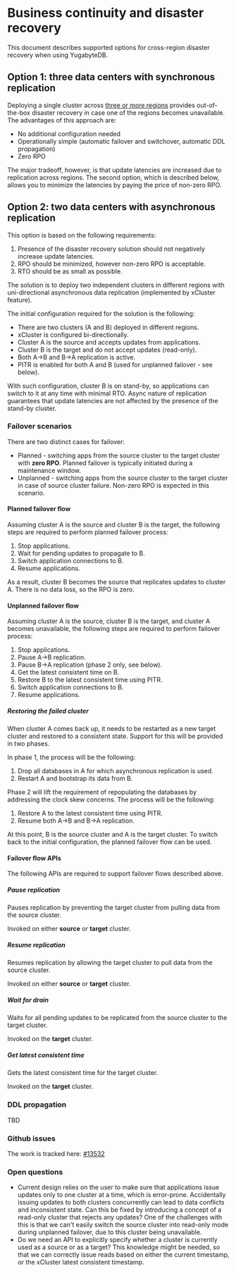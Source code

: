 # Business continuity and disaster recovery

This document describes supported options for cross-region disaster recovery when using YugabyteDB.

## Option 1: three data centers with synchronous replication

Deploying a single cluster across [three or more regions](https://docs.yugabyte.com/preview/deploy/multi-dc/3dc-deployment/) provides out-of-the-box disaster recovery in case one of the regions becomes unavailable. The advantages of this approach are:

- No additional configuration needed
- Operationally simple (automatic failover and switchover, automatic DDL propagation)
- Zero RPO

The major tradeoff, however, is that update latencies are increased due to replication across regions. The second option, which is described below, allows you to minimize the latencies by paying the price of non-zero RPO.

## Option 2: two data centers with asynchronous replication

This option is based on the following requirements:

1. Presence of the disaster recovery solution should not negatively increase update latencies.
1. RPO should be minimized, however non-zero RPO is acceptable.
1. RTO should be as small as possible.

The solution is to deploy two independent clusters in different regions with uni-directional asynchronous data replication (implemented by xCluster feature).

The initial configuration required for the solution is the following:

* There are two clusters (A and B) deployed in different regions.
* xCluster is configured bi-directionally.
* Cluster A is the source and accepts updates from applications.
* Cluster B is the target and do not accept updates (read-only).
* Both A->B and B->A replication is active.
* PITR is enabled for both A and B (used for unplanned failover - see below).

With such configuration, cluster B is on stand-by, so applications can switch to it at any time with minimal RTO. Async nature of replication guarantees that update latencies are not affected by the presence of the stand-by cluster.

### Failover scenarios

There are two distinct cases for failover:

* Planned - switching apps from the source cluster to the target cluster with **zero RPO**. Planned failover is typically initiated during a maintenance window.
* Unplanned - switching apps from the source cluster to the target cluster in case of source cluster failure. Non-zero RPO is expected in this scenario.

#### Planned failover flow

Assuming cluster A is the source and cluster B is the target, the following steps are required to perform planned failover process:

1. Stop applications.
1. Wait for pending updates to propagate to B.
1. Switch application connections to B.
1. Resume applications.

As a result, cluster B becomes the source that replicates updates to cluster A. There is no data loss, so the RPO is zero.

#### Unplanned failover flow

Assuming cluster A is the source, cluster B is the target, and cluster A becomes unavailable, the following steps are required to perform failover process:

1. Stop applications.
1. Pause A->B replication.
1. Pause B->A replication (phase 2 only, see below).
1. Get the latest consistent time on B.
1. Restore B to the latest consistent time using PITR.
1. Switch application connections to B.
1. Resume applications.

##### Restoring the failed cluster

When cluster A comes back up, it needs to be restarted as a new target cluster and restored to a consistent state. Support for this will be provided in two phases.

In phase 1, the process will be the following:

1. Drop all databases in A for which asynchronous replication is used.
1. Restart A and bootstrap its data from B.

Phase 2 will lift the requirement of repopulating the databases by addressing the clock skew concerns. The process will be the following:

1. Restore A to the latest consistent time using PITR.
1. Resume both A->B and B->A replication.

At this point, B is the source cluster and A is the target cluster. To switch back to the initial configuration, the planned failover flow can be used.

#### Failover flow APIs

The following APIs are required to support failover flows described above.

##### Pause replication

Pauses replication by preventing the target cluster from pulling data from the source cluster.

Invoked on either **source** or **target** cluster.

##### Resume replication

Resumes replication by allowing the target cluster to pull data from the source cluster.

Invoked on either **source** or **target** cluster.

##### Wait for drain

Waits for all pending updates to be replicated from the source cluster to the target cluster.

Invoked on the **target** cluster.

##### Get latest consistent time

Gets the latest consistent time for the target cluster.

Invoked on the **target** cluster.

### DDL propagation

TBD

### Github issues

The work is tracked here: [#13532](https://github.com/yugabyte/yugabyte-db/issues/13532)

### Open questions

- Current design relies on the user to make sure that applications issue updates only to one cluster at a time, which is error-prone. Accidentally issuing updates to both clusters concurrently can lead to data conflicts and inconsistent state. Can this be fixed by introducing a concept of a read-only cluster that rejects any updates? One of the challenges with this is that we can't easily switch the source cluster into read-only mode during unplanned failover, due to this cluster being unavailable.
- Do we need an API to explicitly specify whether a cluster is currently used as a source or as a target? This knowledge might be needed, so that we can correctly issue reads based on either the current timestamp, or the xCluster latest consistent timestamp.
